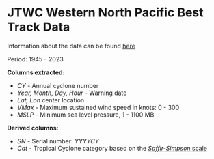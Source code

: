 # JTWC Western North Pacific Best Track Data

Information about the data can be found [here](https://www.metoc.navy.mil/jtwc/jtwc.html?western-pacific)

Period: 1945 - 2023

**Columns extracted:**

- _CY_ - Annual cyclone number
- _Year, Month, Day, Hour_ - Warning date
- _Lat, Lon_ center location
- _VMax_ - Maximum sustained wind speed in knots: 0 - 300
- _MSLP_ - Minimum sea level pressure, 1 - 1100 MB

**Derived columns:**

- _SN_ - Serial number: _YYYYCY_
- _Cat_ - Tropical Cyclone category based on the [_Saffir-Simpson_ scale](https://www.nhc.noaa.gov/aboutsshws.php)
